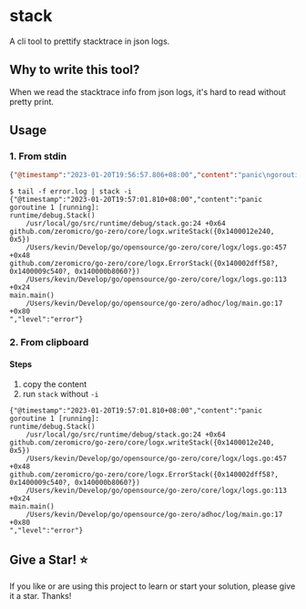 # stack
A cli tool to prettify stacktrace in json logs.

## Why to write this tool?
When we read the stacktrace info from json logs, it's hard to read without pretty print.

## Usage

### 1. From stdin

```json
{"@timestamp":"2023-01-20T19:56:57.806+08:00","content":"panic\ngoroutine 1 [running]:\nruntime/debug.Stack()\n\t/usr/local/go/src/runtime/debug/stack.go:24 +0x64\ngithub.com/zeromicro/go-zero/core/logx.writeStack({0x14000092008, 0x5})\n\t/Users/kevin/Develop/go/opensource/go-zero/core/logx/logs.go:457 +0x48\ngithub.com/zeromicro/go-zero/core/logx.ErrorStack({0x140002dff58?, 0x1400010e000?, 0x0?})\n\t/Users/kevin/Develop/go/opensource/go-zero/core/logx/logs.go:113 +0x24\nmain.main()\n\t/Users/kevin/Develop/go/opensource/go-zero/adhoc/log/main.go:17 +0x80\n","level":"error"}
```

```shell
$ tail -f error.log | stack -i
{"@timestamp":"2023-01-20T19:57:01.810+08:00","content":"panic
goroutine 1 [running]:
runtime/debug.Stack()
	/usr/local/go/src/runtime/debug/stack.go:24 +0x64
github.com/zeromicro/go-zero/core/logx.writeStack({0x1400012e240, 0x5})
	/Users/kevin/Develop/go/opensource/go-zero/core/logx/logs.go:457 +0x48
github.com/zeromicro/go-zero/core/logx.ErrorStack({0x140002dff58?, 0x1400009c540?, 0x140000b8060?})
	/Users/kevin/Develop/go/opensource/go-zero/core/logx/logs.go:113 +0x24
main.main()
	/Users/kevin/Develop/go/opensource/go-zero/adhoc/log/main.go:17 +0x80
","level":"error"}
```

### 2. From clipboard

#### Steps

1. copy the content
2. run `stack` without `-i`

```shell
{"@timestamp":"2023-01-20T19:57:01.810+08:00","content":"panic
goroutine 1 [running]:
runtime/debug.Stack()
	/usr/local/go/src/runtime/debug/stack.go:24 +0x64
github.com/zeromicro/go-zero/core/logx.writeStack({0x1400012e240, 0x5})
	/Users/kevin/Develop/go/opensource/go-zero/core/logx/logs.go:457 +0x48
github.com/zeromicro/go-zero/core/logx.ErrorStack({0x140002dff58?, 0x1400009c540?, 0x140000b8060?})
	/Users/kevin/Develop/go/opensource/go-zero/core/logx/logs.go:113 +0x24
main.main()
	/Users/kevin/Develop/go/opensource/go-zero/adhoc/log/main.go:17 +0x80
","level":"error"}
```

## Give a Star! ⭐

If you like or are using this project to learn or start your solution, please give it a star. Thanks!
